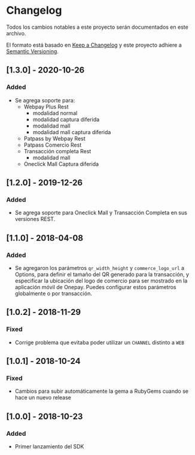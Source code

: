 # Changelog
Todos los cambios notables a este proyecto serán documentados en este archivo.

El formato está basado en [Keep a Changelog](http://keepachangelog.com/en/1.0.0/)
y este proyecto adhiere a [Semantic Versioning](http://semver.org/spec/v2.0.0.html).

## [1.3.0] - 2020-10-26

### Added

- Se agrega soporte para:
    - Webpay Plus Rest
        - modalidad normal
        - modalidad captura diferida
        - modalidad mall
        - modalidad mall captura diferida
    - Patpass by Webpay Rest
    - Patpass Comercio Rest
    - Transacción completa Rest
        - modalidad mall
    - Oneclick Mall Captura diferida

## [1.2.0] - 2019-12-26
### Added
- Se agrega soporte para Oneclick Mall y Transacción Completa en sus versiones REST.

## [1.1.0] - 2018-04-08
### Added
- Se agregaron los parámetros `qr_width_height` y `commerce_logo_url` a Options, para definir el tamaño del QR generado para la transacción, y especificar la ubicación del logo de comercio para ser mostrado en la aplicación móvil de Onepay. Puedes configurar estos parámetros globalmente o por transacción.

## [1.0.2] - 2018-11-29
### Fixed
- Corrige problema que evitaba poder utilizar un `CHANNEL` distinto a `WEB`

## [1.0.1] - 2018-10-24
### Fixed
- Cambios para subir automáticamente la gema a RubyGems cuando se hace un nuevo release

## [1.0.0] - 2018-10-23
### Added
- Primer lanzamiento del SDK
